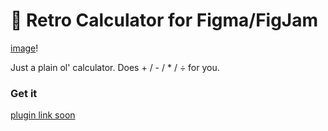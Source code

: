 # 🧮 Retro Calculator for Figma/FigJam

[image](banner.png)!

Just a plain ol' calculator. 
Does + / - / * / ÷ for you.

### Get it
[plugin link soon](soon)
